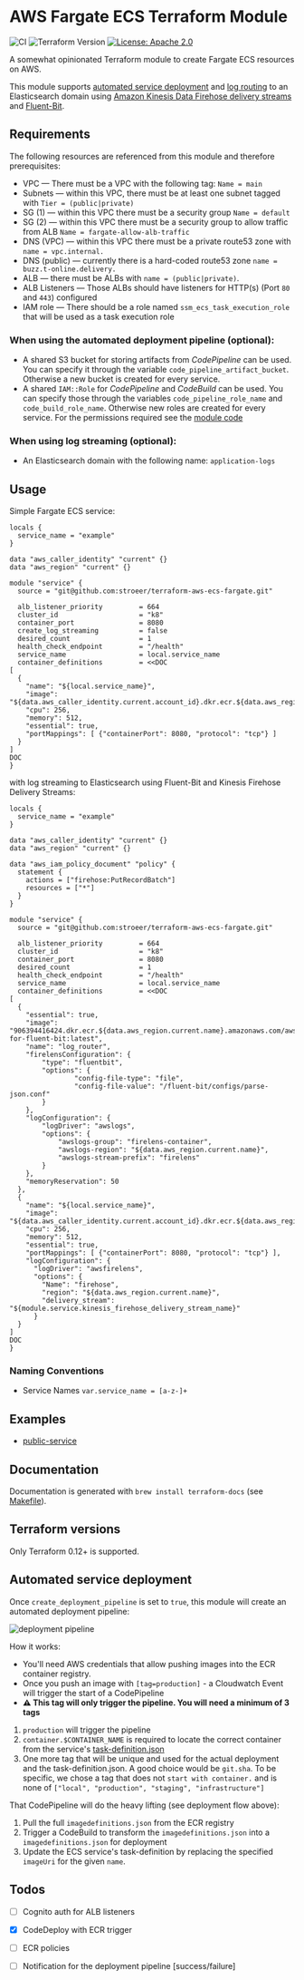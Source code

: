 # AWS Fargate ECS Terraform Module

![CI](https://github.com/stroeer/terraform-aws-buzzgate/workflows/CI/badge.svg?branch=master) ![Terraform Version](https://img.shields.io/badge/Terraform-0.12+-green.svg) [![License: Apache 2.0](https://img.shields.io/badge/License-Apache%202.0-yellow.svg)](https://opensource.org/licenses/Apache-2.0)

A somewhat opinionated Terraform module to create Fargate ECS resources on AWS. 

This module supports [automated service deployment](#Automated-service-deployment)
and [log routing](https://docs.amazonaws.cn/en_us/AmazonECS/latest/developerguide/using_firelens.html) to an Elasticsearch domain using 
[Amazon Kinesis Data Firehose delivery streams](https://docs.amazonaws.cn/en_us/AmazonECS/latest/developerguide/using_firelens.html#firelens-example-firehose) and [Fluent-Bit](https://fluentbit.io/).  

## Requirements

The following resources are referenced from this module and therefore prerequisites:

* VPC — There must be a VPC with the following tag: `Name = main`
* Subnets — within this VPC, there must be at least one subnet tagged with `Tier = (public|private)`
* SG (1) — within this VPC there must be a security group `Name = default`
* SG (2) — within this VPC there must be a security group to allow traffic from ALB `Name = fargate-allow-alb-traffic`
* DNS (VPC) — within this VPC there must be a private route53 zone with `name = vpc.internal.`
* DNS (public) — currently there is a hard-coded route53 zone `name = buzz.t-online.delivery.`
* ALB — there must be ALBs with `name = (public|private)`. 
* ALB Listeners — Those ALBs should have listeners for HTTP(s) (Port `80` and `443`) configured
* IAM role — There should be a role named `ssm_ecs_task_execution_role` that will be used as a task execution role

### When using the automated deployment pipeline (optional):

* A shared S3 bucket for storing artifacts from _CodePipeline_ can be used. You can specify
it through the variable `code_pipeline_artifact_bucket`. Otherwise a new bucket is created 
for every service.
* A shared `IAM::Role` for _CodePipeline_ and _CodeBuild_ can be used. You can specify
those through the variables `code_pipeline_role_name` and `code_build_role_name`. Otherwise new 
roles are created for every service. For the permissions required see the [module code](./modules/deployment)

### When using log streaming (optional):

* An Elasticsearch domain with the following name: `application-logs`
 
## Usage

Simple Fargate ECS service:

```hcl-terraform
locals {
  service_name = "example"
}

data "aws_caller_identity" "current" {}
data "aws_region" "current" {}

module "service" {
  source = "git@github.com:stroeer/terraform-aws-ecs-fargate.git"

  alb_listener_priority         = 664  
  cluster_id                    = "k8"
  container_port                = 8080
  create_log_streaming          = false
  desired_count                 = 1
  health_check_endpoint         = "/health"
  service_name                  = local.service_name
  container_definitions         = <<DOC
[
  {
    "name": "${local.service_name}",
    "image": "${data.aws_caller_identity.current.account_id}.dkr.ecr.${data.aws_region.current.name}.amazonaws.com/${local.service_name}:production",
    "cpu": 256,
    "memory": 512,
    "essential": true,
    "portMappings": [ {"containerPort": 8080, "protocol": "tcp"} ] 
  }
]
DOC
}
``` 

with log streaming to Elasticsearch using Fluent-Bit and Kinesis Firehose Delivery Streams:

```hcl-terraform
locals {
  service_name = "example"
}

data "aws_caller_identity" "current" {}
data "aws_region" "current" {}

data "aws_iam_policy_document" "policy" {  
  statement {
    actions = ["firehose:PutRecordBatch"] 
    resources = ["*"]
  }
}

module "service" {
  source = "git@github.com:stroeer/terraform-aws-ecs-fargate.git"

  alb_listener_priority         = 664  
  cluster_id                    = "k8"
  container_port                = 8080  
  desired_count                 = 1
  health_check_endpoint         = "/health"
  service_name                  = local.service_name
  container_definitions         = <<DOC
[
  {
    "essential": true,
    "image": "906394416424.dkr.ecr.${data.aws_region.current.name}.amazonaws.com/aws-for-fluent-bit:latest",
    "name": "log_router",
    "firelensConfiguration": {
        "type": "fluentbit",
        "options": {
                "config-file-type": "file",
                "config-file-value": "/fluent-bit/configs/parse-json.conf"
        }
    },
    "logConfiguration": {
        "logDriver": "awslogs",
        "options": {
            "awslogs-group": "firelens-container",
            "awslogs-region": "${data.aws_region.current.name}",
            "awslogs-stream-prefix": "firelens"
        }
    },
    "memoryReservation": 50
  },
  {
    "name": "${local.service_name}",
    "image": "${data.aws_caller_identity.current.account_id}.dkr.ecr.${data.aws_region.current.name}.amazonaws.com/${local.service_name}:production",
    "cpu": 256,
    "memory": 512,
    "essential": true,
    "portMappings": [ {"containerPort": 8080, "protocol": "tcp"} ],
    "logConfiguration": {
      "logDriver": "awsfirelens",
      "options": {
        "Name": "firehose",
        "region": "${data.aws_region.current.name}",
        "delivery_stream": "${module.service.kinesis_firehose_delivery_stream_name}"
      }    
  }
]
DOC
}
```
### Naming Conventions

- Service Names `var.service_name = [a-z-]+`

## Examples

- [public-service](https://github.com/stroeer/terraform-aws-ecs-fargate/tree/master/examples/public-service)

## Documentation

Documentation is generated with `brew install terraform-docs` (see [Makefile](https://github.com/stroeer/terraform-aws-ecs-fargate/blob/master/Makefile)).

## Terraform versions

Only Terraform 0.12+ is supported.

## Automated service deployment

Once `create_deployment_pipeline` is set to `true`, this module will create an automated deployment pipeline:

![deployment pipeline](docs/ecs_deployer.png)

How it works:

- You'll need AWS credentials that allow pushing images into the ECR container registry.
- Once you push an image with `[tag=production]` - a Cloudwatch Event will trigger the start of a CodePipeline
- **⚠ This tag will only trigger the pipeline. You will need a minimum of 3 tags**
1. `production` will trigger the pipeline
2. `container.$CONTAINER_NAME` is required to locate the correct container from the service's [task-definition.json](https://docs.aws.amazon.com/AmazonECS/latest/developerguide/create-task-definition.html)
3.  One more tag that will be unique and used for the actual deployment and the task-definition.json. A good
choice would be `git.sha`. To be specific, we chose a tag that does not `start with container.` and is none 
of `["local", "production", "staging", "infrastructure"]`

That CodePipeline will do the heavy lifting (see deployment flow above):

1. Pull the full `imagedefinitions.json` from the ECR registry
2. Trigger a CodeBuild to transform the `imagedefinitions.json` into a `imagedefinitions.json` for deployment
3. Update the ECS service's task-definition by replacing the specified `imageUri` for the given `name`.

## Todos

* [ ] Cognito auth for ALB listeners
* [x] CodeDeploy with ECR trigger
* [ ] ECR policies
* [ ] Notification for the deployment pipeline [success/failure] 

